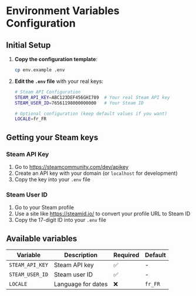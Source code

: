 # Environment Variables Configuration

## Initial Setup

1. **Copy the configuration template**:
   ```bash
   cp env.example .env
   ```

2. **Edit the `.env` file** with your real keys:
   ```bash
   # Steam API Configuration
   STEAM_API_KEY=ABC123DEF456GHI789  # Your real Steam API key
   STEAM_USER_ID=76561198000000000   # Your Steam ID

   # Optional configuration (keep default values if you want)
   LOCALE=fr_FR
   ```

## Getting your Steam keys

### Steam API Key
1. Go to https://steamcommunity.com/dev/apikey
2. Create an API key with your domain (or `localhost` for development)
3. Copy the key into your `.env` file

### Steam User ID
1. Go to your Steam profile
2. Use a site like https://steamid.io/ to convert your profile URL to Steam ID
3. Copy the 17-digit ID into your `.env` file

## Available variables

| Variable | Description | Required | Default |
|----------|-------------|----------|---------|
| `STEAM_API_KEY` | Steam API key | ✅ | - |
| `STEAM_USER_ID` | Steam user ID | ✅ | - |
| `LOCALE` | Language for dates | ❌ | `fr_FR` |
